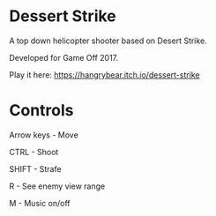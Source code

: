 # Dessert Strike

A top down helicopter shooter based on Desert Strike. 

Developed for Game Off 2017.

Play it here: https://hangrybear.itch.io/dessert-strike

# Controls

Arrow keys - Move

CTRL - Shoot

SHIFT - Strafe

R - See enemy view range

M - Music on/off